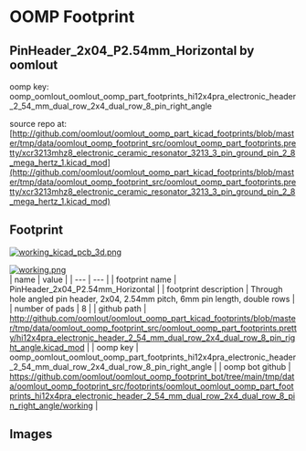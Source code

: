 # OOMP Footprint  
## PinHeader_2x04_P2.54mm_Horizontal  by oomlout  
  
oomp key: oomp_oomlout_oomlout_oomp_part_footprints_hi12x4pra_electronic_header_2_54_mm_dual_row_2x4_dual_row_8_pin_right_angle  
  
source repo at: [http://github.com/oomlout/oomlout_oomp_part_kicad_footprints/blob/master/tmp/data/oomlout_oomp_footprint_src/oomlout_oomp_part_footprints.pretty/xcr3213mhz8_electronic_ceramic_resonator_3213_3_pin_ground_pin_2_8_mega_hertz_1.kicad_mod](http://github.com/oomlout/oomlout_oomp_part_kicad_footprints/blob/master/tmp/data/oomlout_oomp_footprint_src/oomlout_oomp_part_footprints.pretty/xcr3213mhz8_electronic_ceramic_resonator_3213_3_pin_ground_pin_2_8_mega_hertz_1.kicad_mod)  
## Footprint  
  
[![working_kicad_pcb_3d.png](working_kicad_pcb_3d_600.png)](working_kicad_pcb_3d.png)  
  
[![working.png](working_600.png)](working.png)  
| name | value | 
| --- | --- | 
| footprint name | PinHeader_2x04_P2.54mm_Horizontal | 
| footprint description | Through hole angled pin header, 2x04, 2.54mm pitch, 6mm pin length, double rows | 
| number of pads | 8 | 
| github path | http://github.com/oomlout/oomlout_oomp_part_kicad_footprints/blob/master/tmp/data/oomlout_oomp_footprint_src/oomlout_oomp_part_footprints.pretty/hi12x4pra_electronic_header_2_54_mm_dual_row_2x4_dual_row_8_pin_right_angle.kicad_mod | 
| oomp key | oomp_oomlout_oomlout_oomp_part_footprints_hi12x4pra_electronic_header_2_54_mm_dual_row_2x4_dual_row_8_pin_right_angle | 
| oomp bot github | https://github.com/oomlout/oomlout_oomp_footprint_bot/tree/main/tmp/data/oomlout_oomp_footprint_src/footprints/oomlout_oomlout_oomp_part_footprints_hi12x4pra_electronic_header_2_54_mm_dual_row_2x4_dual_row_8_pin_right_angle/working | 
## Images  
